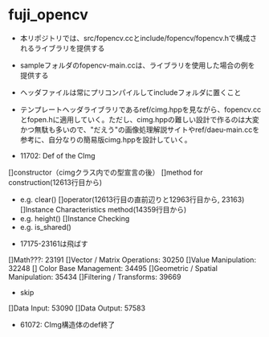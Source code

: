 # fuji_opencv

* 本リポジトリでは、src/fopencv.ccとinclude/fopencv/fopencv.hで構成されるライブラリを提供する
* sampleフォルダのfopencv-main.ccは、ライブラリを使用した場合の例を提供する

* ヘッダファイルは常にプリコンパイルしてincludeフォルダに置くこと

* テンプレートヘッダライブラリであるref/cimg.hppを見ながら、fopencv.ccとfopen.hに適用していく。ただし、cimg.hppの難しい設計で作るのは大変かつ無駄も多いので、"だえう"の画像処理解説サイトやref/daeu-main.ccを参考に、自分なりの簡易版cimg.hppを設計していく。

* 11702: Def of the CImg

[]constructor（cimgクラス内での型宣言の後）
[]method for construction(12613行目から)
- e.g. clear()
[]operator(12613行目の直前辺りと12963行目から, 23163)
[]Instance Characteristics method(14359行目から)
- e.g. height()
[]Instance Checking
- e.g. is_shared()

* 17175-23161は飛ばす

[]Math???: 23191
[]Vector / Matrix Operations: 30250
[]Value Manipulation: 32248
[] Color Base Management: 34495
[]Geometric / Spatial Manipulation: 35434
[]Filtering / Transforms: 39669

* skip

[]Data Input: 53090
[]Data Output: 57583

* 61072: CImg構造体のdef終了

